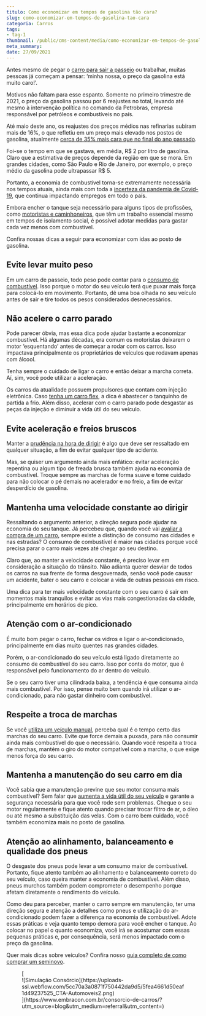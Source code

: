 ```yaml
---
titulo: Como economizar em tempos de gasolina tão cara?
slug: como-economizar-em-tempos-de-gasolina-tao-cara
categoria: Carros
tags:
- tag-1
thumbnail: /public/cms-content/media/como-economizar-em-tempos-de-gasolina-tao-cara.jpg
meta_summary: 
date: 27/09/2021
---
```

Antes mesmo de pegar o [carro para sair a passeio](https://www.embracon.com.br/blog/carro-de-passeio-como-escolher-a-melhor-opcao) ou trabalhar, muitas pessoas já começam a pensar: ‘minha nossa, o preço da gasolina está muito caro!’.

Motivos não faltam para esse espanto. Somente no primeiro trimestre de 2021, o preço da gasolina passou por 6 reajustes no total, levando até mesmo à intervenção política no comando da Petrobras, empresa responsável por petróleos e combustíveis no país.

Até maio deste ano, os reajustes dos preços médios nas refinarias subiram mais de 16%, o que refletiu em um preço mais elevado nos postos de gasolina, atualmente [cerca de 35% mais cara que no final do ano passado](https://valor.globo.com/empresas/noticia/2021/04/30/petrobras-vai-reduzir-precos-de-diesel-e-gasolina-nas-refinarias-dizem-fontes.ghtml).

Foi-se o tempo em que se gastava, em média, R$ 2 por litro de gasolina. Claro que a estimativa de preços depende da região em que se mora. Em grandes cidades, como São Paulo e Rio de Janeiro, por exemplo, o preço médio da gasolina pode ultrapassar R$ 5.

Portanto, a economia de combustível torna-se extremamente necessária nos tempos atuais, ainda mais com toda a [incerteza da pandemia de Covid-19](https://www.embracon.com.br/blog/habitos-de-consumo-antes-durante-e-pos-pandemia), que continua impactando empregos em todo o país.

Embora encher o tanque seja necessário para alguns tipos de profissões, como [motoristas e caminhoneiros](https://www.embracon.com.br/blog/motorista-de-aplicativo-faca-um-consorcio), que têm um trabalho essencial mesmo em tempos de isolamento social, é possível adotar medidas para gastar cada vez menos com combustível.

Confira nossas dicas a seguir para economizar com idas ao posto de gasolina.

Evite levar muito peso 
-----------------------

Em um carro de passeio, todo peso pode contar para o [consumo de combustível](https://www.embracon.com.br/blog/afinal-quais-sao-os-carros-mais-economicos-do-mercado). Isso porque o motor do seu veículo terá que puxar mais força para colocá-lo em movimento. Portanto, dê uma boa olhada no seu veículo antes de sair e tire todos os pesos considerados desnecessários.

Não acelere o carro parado 
---------------------------

Pode parecer óbvia, mas essa dica pode ajudar bastante a economizar combustível. Há algumas décadas, era comum os motoristas deixarem o motor ‘esquentando’ antes de começar a rodar com os carros. Isso impactava principalmente os proprietários de veículos que rodavam apenas com álcool.

Tenha sempre o cuidado de ligar o carro e então deixar a marcha correta. Aí, sim, você pode utilizar a aceleração.

Os carros da atualidade possuem propulsores que contam com injeção eletrônica. Caso [tenha um carro flex](https://www.embracon.com.br/blog/como-funcionam-os-carros-flex-e-quais-sao-as-suas-vantagens), a dica é abastecer o tanquinho de partida a frio. Além disso, acelerar com o carro parado pode desgastar as peças da injeção e diminuir a vida útil do seu veículo.

Evite aceleração e freios bruscos 
----------------------------------

Manter a [prudência na hora de dirigir](https://www.embracon.com.br/blog/como-funciona-e-quais-sao-as-vantagens-da-direcao-eletrica) é algo que deve ser ressaltado em qualquer situação, a fim de evitar qualquer tipo de acidente.

Mas, se quiser um argumento ainda mais enfático: evitar aceleração repentina ou algum tipo de freada brusca também ajuda na economia de combustível. Troque sempre as marchas de forma suave e tome cuidado para não colocar o pé demais no acelerador e no freio, a fim de evitar desperdício de gasolina.

Mantenha uma velocidade constante ao dirigir 
---------------------------------------------

Ressaltando o argumento anterior, a direção segura pode ajudar na economia do seu tanque. Já percebeu que, quando você vai [avaliar a compra de um carro](https://www.embracon.com.br/blog/pensando-em-comprar-um-carro-saiba-o-que-levar-em-consideracao), sempre existe a distinção de consumo nas cidades e nas estradas? O consumo de combustível é maior nas cidades porque você precisa parar o carro mais vezes até chegar ao seu destino.

Claro que, ao manter a velocidade constante, é preciso levar em consideração a situação do trânsito. Não adianta querer desviar de todos os carros na sua frente de forma desgovernada, senão você pode causar um acidente, bater o seu carro e colocar a vida de outras pessoas em risco.

Uma dica para ter mais velocidade constante com o seu carro é sair em momentos mais tranquilos e evitar as vias mais congestionadas da cidade, principalmente em horários de pico.

Atenção com o ar-condicionado 
------------------------------

É muito bom pegar o carro, fechar os vidros e ligar o ar-condicionado, principalmente em dias muito quentes nas grandes cidades.

Porém, o ar-condicionado do seu veículo está ligado diretamente ao consumo de combustível do seu carro. Isso por conta do motor, que é responsável pelo funcionamento do ar dentro do veículo.

Se o seu carro tiver uma cilindrada baixa, a tendência é que consuma ainda mais combustível. Por isso, pense muito bem quando irá utilizar o ar-condicionado, para não gastar dinheiro com combustível.

Respeite a troca de marchas 
----------------------------

Se você [utiliza um veículo manual](https://www.embracon.com.br/blog/carro-manual-ou-automatico-qual-e-a-melhor-opcao), perceba qual é o tempo certo das marchas do seu carro. Evite que force demais a puxada, para não consumir ainda mais combustível do que o necessário. Quando você respeita a troca de marchas, mantém o giro do motor compatível com a marcha, o que exige menos força do seu carro.

Mantenha a manutenção do seu carro em dia 
------------------------------------------

Você sabia que a manutenção previne que seu motor consuma mais combustível? Sem falar que [aumenta a vida útil do seu veículo](https://www.embracon.com.br/blog/saiba-qual-a-importancia-de-realizar-as-revisoes-regulares-do-carro) e garante a segurança necessária para que você rode sem problemas. Cheque o seu motor regularmente e fique atento quando precisar trocar filtro de ar, o óleo ou até mesmo a substituição das velas. Com o carro bem cuidado, você também economiza mais no posto de gasolina.

Atenção ao alinhamento, balanceamento e qualidade dos pneus 
------------------------------------------------------------

O desgaste dos pneus pode levar a um consumo maior de combustível. Portanto, fique atento também ao alinhamento e balanceamento correto do seu veículo, caso queira manter a economia de combustível. Além disso, pneus murchos também podem comprometer o desempenho porque afetam diretamente o rendimento do veículo.

Como deu para perceber, manter o carro sempre em manutenção, ter uma direção segura e atenção a detalhes como pneus e utilização do ar-condicionado podem fazer a diferença na economia de combustível. Adote essas práticas e veja quanto tempo demora para você encher o tanque. Ao colocar no papel o quanto economiza, você irá se acostumar com essas pequenas práticas e, por consequência, será menos impactado com o preço da gasolina.

Quer mais dicas sobre veículos? Confira nosso [guia completo de como comprar um seminovo](https://www.embracon.com.br/blog/carro-seminovo-guia-completo-para-comprar).

<figure class="w-richtext-figure-type-image w-richtext-align-center">[<div>![Simulação Consórcio](https://uploads-ssl.webflow.com/5cc70a3a0871f750442da9d5/5fea4661d50eaf1d49237525_CTA-Automoveis2.png)</div>](https://www.embracon.com.br/consorcio-de-carros/?utm_source=blog&utm_medium=referral&utm_content=)</figure>
